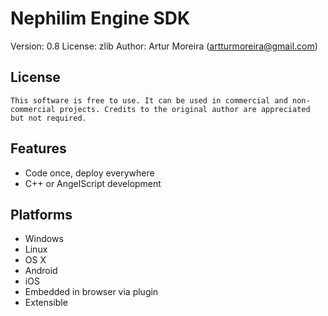 # Nephilim Engine SDK
Version: 0.8
License: zlib
Author: Artur Moreira (artturmoreira@gmail.com)

## License

	This software is free to use. It can be used in commercial and non-commercial projects. Credits to the original author are appreciated but not required.

## Features
- Code once, deploy everywhere
- C++ or AngelScript development

## Platforms
- Windows
- Linux
- OS X
- Android
- iOS
- Embedded in browser via plugin
- Extensible